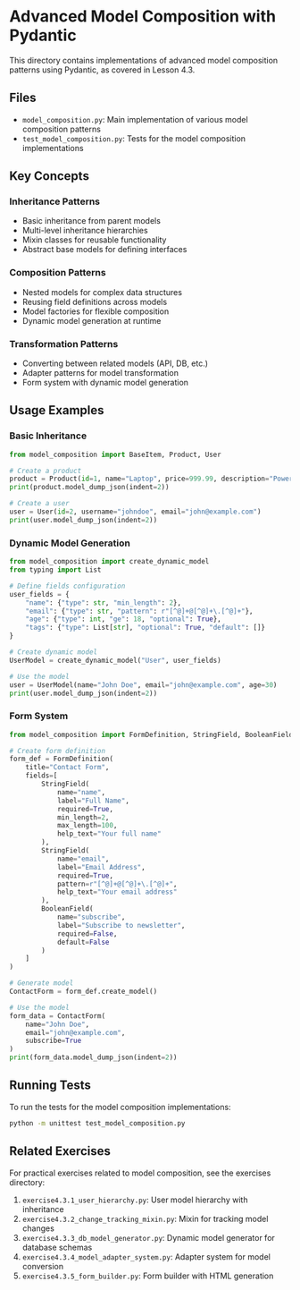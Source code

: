 # Advanced Model Composition with Pydantic

This directory contains implementations of advanced model composition patterns using Pydantic, as covered in Lesson 4.3.

## Files

- `model_composition.py`: Main implementation of various model composition patterns
- `test_model_composition.py`: Tests for the model composition implementations

## Key Concepts

### Inheritance Patterns

- Basic inheritance from parent models
- Multi-level inheritance hierarchies
- Mixin classes for reusable functionality
- Abstract base models for defining interfaces

### Composition Patterns

- Nested models for complex data structures
- Reusing field definitions across models
- Model factories for flexible composition
- Dynamic model generation at runtime

### Transformation Patterns

- Converting between related models (API, DB, etc.)
- Adapter patterns for model transformation
- Form system with dynamic model generation

## Usage Examples

### Basic Inheritance

```python
from model_composition import BaseItem, Product, User

# Create a product
product = Product(id=1, name="Laptop", price=999.99, description="Powerful laptop")
print(product.model_dump_json(indent=2))

# Create a user
user = User(id=2, username="johndoe", email="john@example.com")
print(user.model_dump_json(indent=2))
```

### Dynamic Model Generation

```python
from model_composition import create_dynamic_model
from typing import List

# Define fields configuration
user_fields = {
    "name": {"type": str, "min_length": 2},
    "email": {"type": str, "pattern": r"[^@]+@[^@]+\.[^@]+"},
    "age": {"type": int, "ge": 18, "optional": True},
    "tags": {"type": List[str], "optional": True, "default": []}
}

# Create dynamic model
UserModel = create_dynamic_model("User", user_fields)

# Use the model
user = UserModel(name="John Doe", email="john@example.com", age=30)
print(user.model_dump_json(indent=2))
```

### Form System

```python
from model_composition import FormDefinition, StringField, BooleanField

# Create form definition
form_def = FormDefinition(
    title="Contact Form",
    fields=[
        StringField(
            name="name",
            label="Full Name",
            required=True,
            min_length=2,
            max_length=100,
            help_text="Your full name"
        ),
        StringField(
            name="email",
            label="Email Address",
            required=True,
            pattern=r"[^@]+@[^@]+\.[^@]+",
            help_text="Your email address"
        ),
        BooleanField(
            name="subscribe",
            label="Subscribe to newsletter",
            required=False,
            default=False
        )
    ]
)

# Generate model
ContactForm = form_def.create_model()

# Use the model
form_data = ContactForm(
    name="John Doe",
    email="john@example.com",
    subscribe=True
)
print(form_data.model_dump_json(indent=2))
```

## Running Tests

To run the tests for the model composition implementations:

```bash
python -m unittest test_model_composition.py
```

## Related Exercises

For practical exercises related to model composition, see the exercises directory:

1. `exercise4.3.1_user_hierarchy.py`: User model hierarchy with inheritance
2. `exercise4.3.2_change_tracking_mixin.py`: Mixin for tracking model changes
3. `exercise4.3.3_db_model_generator.py`: Dynamic model generator for database schemas
4. `exercise4.3.4_model_adapter_system.py`: Adapter system for model conversion
5. `exercise4.3.5_form_builder.py`: Form builder with HTML generation
